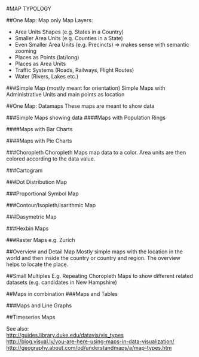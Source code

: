 #MAP TYPOLOGY

##One Map: Map only
Map Layers:
- Area Units Shapes (e.g. States in a Country)
- Smaller Area Units (e.g. Counties in a State)
- Even Smaller Area Units (e.g. Precincts) => makes sense with semantic zooming
- Places as Points (lat/long)
- Places as Area Units 
- Traffic Systems (Roads, Railways, Flight Routes)
- Water (Rivers, Lakes etc.)


###Simple Map (mostly meant for orientation)
Simple Maps with Administrative Units and main points as location


##One Map: Datamaps
These maps are meant to show data

###Simple Maps showing data 
####Maps with Population Rings

####Maps with Bar Charts

####Maps with Pie Charts 


###Choropleth
Choropleth Maps map data to a color. Area units are then colored according to the data value.

###Cartogram

###Dot Distribution Map

###Proportional Symbol Map

###Contour/Isopleth/Isarithmic Map

###Dasymetric Map


###Hexbin Maps

###Raster Maps
e.g. Zurich


##Overview and Detail Map
Mostly simple maps with the location in the world and then inside the country or country and region.
The overview helps to locate the place.

##Small Multiples
E.g. Repeating Choropleth Maps to show different related datasets (e.g. candidates in New Hampshire)

##Maps in combination
###Maps and Tables

###Maps and Line Graphs

##Timeseries Maps




See also:    
http://guides.library.duke.edu/datavis/vis_types    
http://blog.visual.ly/you-are-here-using-maps-in-data-visualization/     
http://geography.about.com/od/understandmaps/a/map-types.htm   




